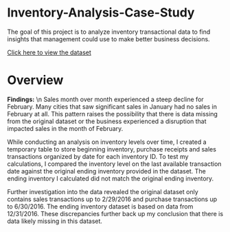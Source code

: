 # Inventory-Analysis-Case-Study

The goal of this project is to analyze inventory transactional data to find insights that management could use to make better business decisions.

[Click here to view the dataset](https://www.kaggle.com/datasets/bhanupratapbiswas/inventory-analysis-case-study?select=SalesFINAL12312016.csv)

# Overview


**Findings:** \n
Sales month over month experienced a steep decline for February. Many cities that saw significant sales in January had no sales in February at all. This pattern raises the possibility that there is data missing from the original dataset or the business experienced a disruption that impacted sales in the month of February.

While conducting an analysis on inventory levels over time, I created a temporary table to store beginning inventory, purchase receipts and sales transactions organized by date for each inventory ID. To test my calculations, I compared the inventory level on the last available transaction date against the original ending inventory provided in the dataset. The ending inventory I calculated did not match the original ending inventory. 

Further investigation into the data revealed the original dataset only contains sales transactions up to 2/29/2016 and purchase transactions up to 6/30/2016. The ending inventory dataset is based on data from 12/31/2016. These discrepancies further back up my conclusion that there is data likely missing in this dataset. 
